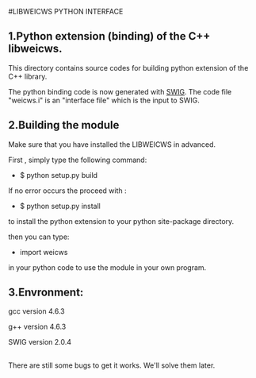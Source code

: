 #LIBWEICWS PYTHON INTERFACE

## 1.Python extension (binding) of the C++ libweicws.

This directory contains source codes for building python extension of the C++ library.

The python binding code is now generated with [SWIG](http://www.swig.org). The code file "weicws.i" is an "interface file" which is the input to SWIG.

## 2.Building the module
Make sure that you have installed the LIBWEICWS in advanced.

First , simply type the following command:

* $ python setup.py build

If no error occurs the proceed with :

* $ python setup.py install

to install the python extension to your python site-package directory.

then you can type:

* import weicws

in your python code to use the module in your own program.

## 3.Envronment:
gcc version 4.6.3

g++ version 4.6.3

SWIG version 2.0.4

## 
There are still some bugs to get it works. We'll solve them later.
